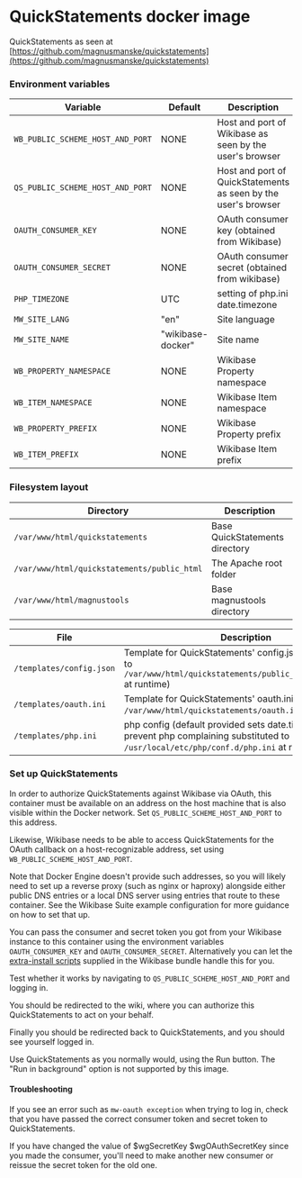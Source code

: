 # QuickStatements docker image

QuickStatements as seen at [https://github.com/magnusmanske/quickstatements](https://github.com/magnusmanske/quickstatements)

### Environment variables

Variable                             | Default                  | Description
-------------------------------------|--------------------------|------------
`WB_PUBLIC_SCHEME_HOST_AND_PORT`     | NONE                     | Host and port of Wikibase as seen by the user's browser
`QS_PUBLIC_SCHEME_HOST_AND_PORT`     | NONE                     | Host and port of QuickStatements as seen by the user's browser
`OAUTH_CONSUMER_KEY`                 | NONE                     | OAuth consumer key (obtained from Wikibase)
`OAUTH_CONSUMER_SECRET`              | NONE                     | OAuth consumer secret (obtained from wikibase)
`PHP_TIMEZONE`                       | UTC                      | setting of php.ini date.timezone
`MW_SITE_LANG`                       | "en"                     | Site language
`MW_SITE_NAME`                       | "wikibase-docker"        | Site name
`WB_PROPERTY_NAMESPACE`              | NONE                     | Wikibase Property namespace
`WB_ITEM_NAMESPACE`                  | NONE                     | Wikibase Item namespace
`WB_PROPERTY_PREFIX`                 | NONE                     | Wikibase Property prefix
`WB_ITEM_PREFIX`                     | NONE                     | Wikibase Item prefix

### Filesystem layout

Directory                                   | Description                                                                   
--------------------------------------------|-------------------------------------------------------------------------------
`/var/www/html/quickstatements`             | Base QuickStatements directory                                                
`/var/www/html/quickstatements/public_html` | The Apache root folder                                                        
`/var/www/html/magnustools`                 | Base magnustools directory                                                    

File                      | Description                                                                                                                              
------------------------- | ------------------------------------------------------------------------------                                                           
`/templates/config.json`  | Template for QuickStatements' config.json (substituted to `/var/www/html/quickstatements/public_html/config.json` at runtime)            
`/templates/oauth.ini`    | Template for QuickStatements' oauth.ini (substituted to `/var/www/html/quickstatements/oauth.ini` at runtime)                            
`/templates/php.ini`      | php config (default provided sets date.timezone to prevent php complaining substituted to `/usr/local/etc/php/conf.d/php.ini` at runtime)


### Set up QuickStatements
In order to authorize QuickStatements against Wikibase via OAuth, this container must be available on an address on the host machine that is also visible within the Docker network. Set `QS_PUBLIC_SCHEME_HOST_AND_PORT` to this address. 

Likewise, Wikibase needs to be able to access QuickStatements for the OAuth callback on a host-recognizable address, set using `WB_PUBLIC_SCHEME_HOST_AND_PORT`. 

Note that Docker Engine doesn't provide such addresses, so you will likely need to set up a reverse proxy (such as nginx or haproxy) alongside either public DNS entries or a local DNS server using entries that route to these container. See the Wikibase Suite example configuration for more guidance on how to set that up.

You can pass the consumer and secret token you got from your Wikibase instance to this container using the environment variables
 `OAUTH_CONSUMER_KEY` and `OAUTH_CONSUMER_SECRET`. Alternatively you can let the [extra-install scripts](../WikibaseBundle/extra-install/QuickStatements.sh) supplied in the Wikibase bundle handle this for you.

Test whether it works by navigating to `QS_PUBLIC_SCHEME_HOST_AND_PORT` and logging in.

You should be redirected to the wiki, where you can authorize this QuickStatements to act on your behalf.

Finally you should be redirected back to QuickStatements, and you should see yourself logged in.

Use QuickStatements as you normally would, using the Run button. The "Run in background" option is not supported by this image.

#### Troubleshooting
If you see an error such as `mw-oauth exception` when trying to log in, check that you have passed the correct consumer token and secret token to QuickStatements.

If you have changed the value of $wgSecretKey $wgOAuthSecretKey since you made the consumer, you'll need to make another new consumer or reissue the secret token for the old one.
